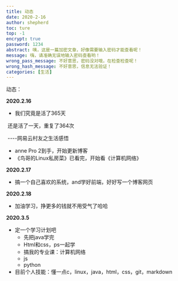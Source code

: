 ```yaml
---
title: 动态
date: 2020-2-16 
author: shepherd
toc: ture
top: -1
encrypt: true
password: 1234
abstract: 咦，这是一篇加密文章，好像需要输入密码才能查看呢！
message: 嗨，请准确无误地输入密码查看哟！
wrong_pass_message: 不好意思，密码没对哦，在检查检查呢！
wrong_hash_message: 不好意思，信息无法验证！
categories: [生活]
---
```


动态：

<!-- more -->

**2020.2.16**

- 我们究竟是活了365天



​		还是活了一天，重复了364次

​																														----网易云村友之生活感悟

- anne Pro 2到手，开始更新博客
- 《鸟哥的Linux私房菜》已看完，开始看《计算机网络》

**2020.2.17**

- 搞一个自己喜欢的系统，and学好前端，好好写一个博客网页

**2020.2.18**

- 加油学习，挣更多的钱就不用受气了哈哈

**2020.3.5**

- 定一个学习计划吧
  - 先把java学完
  - Html和css，ps一起学
  - 搞我的专业课：计算机网络
  - js
  - python
- 目前个人技能：懂一点c，linux，java，html，css，git，markdown